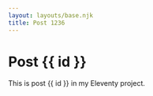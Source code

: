 ```yaml
---
layout: layouts/base.njk
title: Post 1236
---
```


# Post {{ id }}

This is post {{ id }} in my Eleventy project.

